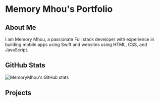 # Memory Mhou's Portfolio

## About Me
I am Memory Mhou, a passionate Full stack developer with experience in building mobile apps using Swift and websites using HTML, CSS, and JavaScript.


## GitHub Stats
![MemoryMhou's GitHub stats](https://github-readme-stats.vercel.app/api?username=MemoryMhou&show_icons=true&theme=dark)

## Projects

